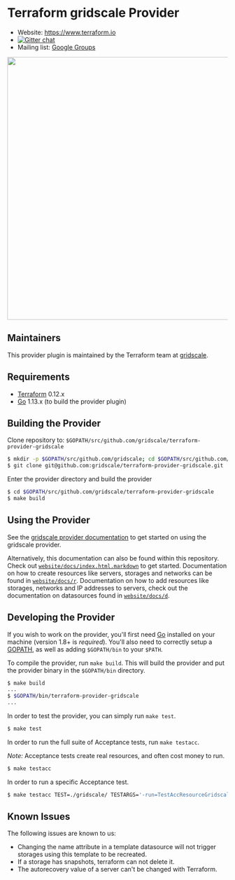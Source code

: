 Terraform gridscale Provider
==================

- Website: https://www.terraform.io
- [![Gitter chat](https://badges.gitter.im/hashicorp-terraform/Lobby.png)](https://gitter.im/hashicorp-terraform/Lobby)
- Mailing list: [Google Groups](http://groups.google.com/group/terraform-tool)

<img src="https://cdn.rawgit.com/hashicorp/terraform-website/master/content/source/assets/images/logo-hashicorp.svg" width="600px">

Maintainers
-----------

This provider plugin is maintained by the Terraform team at [gridscale](https://www.gridscale.io/).

Requirements
------------

- [Terraform](https://www.terraform.io/downloads.html) 0.12.x
- [Go](https://golang.org/doc/install) 1.13.x (to build the provider plugin)

Building the Provider
---------------------

Clone repository to: `$GOPATH/src/github.com/gridscale/terraform-provider-gridscale`

```sh
$ mkdir -p $GOPATH/src/github.com/gridscale; cd $GOPATH/src/github.com/gridscale
$ git clone git@github.com:gridscale/terraform-provider-gridscale.git
```

Enter the provider directory and build the provider

```sh
$ cd $GOPATH/src/github.com/gridscale/terraform-provider-gridscale
$ make build
```

Using the Provider
------------------

See the [gridscale provider documentation](https://www.terraform.io/docs/providers/gridscale) to get started on using the gridscale provider.

Alternatively, this documentation can also be found within this repository. Check out [`website/docs/index.html.markdown`](website/docs/index.html.markdown) to get started. Documentation on how to create resources like servers, storages and networks can be found in [`website/docs/r`](website/docs/r). Documentation on how to add resources like storages, networks and IP addresses to servers, check out the documentation on datasources found in [`website/docs/d`](website/docs/d).

Developing the Provider
---------------------------

If you wish to work on the provider, you'll first need [Go](http://www.golang.org) installed on your machine (version 1.8+ is *required*). You'll also need to correctly setup a [GOPATH](http://golang.org/doc/code.html#GOPATH), as well as adding `$GOPATH/bin` to your `$PATH`.

To compile the provider, run `make build`. This will build the provider and put the provider binary in the `$GOPATH/bin` directory.

```sh
$ make build
...
$ $GOPATH/bin/terraform-provider-gridscale
...
```

In order to test the provider, you can simply run `make test`.

```sh
$ make test
```

In order to run the full suite of Acceptance tests, run `make testacc`.

*Note:* Acceptance tests create real resources, and often cost money to run.

```sh
$ make testacc
```

In order to run a specific Acceptance test.

```sh
$ make testacc TEST=./gridscale/ TESTARGS='-run=TestAccResourceGridscaleLoadBalancerBasic'
```

Known Issues
---------------------------

The following issues are known to us:

- Changing the name attribute in a template datasource will not trigger storages using this template to be recreated.
- If a storage has snapshots, terraform can not delete it.
- The autorecovery value of a server can't be changed with Terraform.
